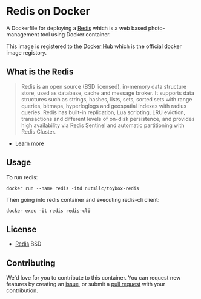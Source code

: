 # Redis on Docker

A Dockerfile for deploying a [Redis](http://redis.io/) which is a web based photo-management tool using Docker container.

This image is registered to the [Docker Hub](https://hub.docker.com/r/nutsllc/toybox-redis/) which is the official docker image registory.

## What is the Redis

>Redis is an open source (BSD licensed), in-memory data structure store, used as database, cache and message broker. It supports data structures such as strings, hashes, lists, sets, sorted sets with range queries, bitmaps, hyperloglogs and geospatial indexes with radius queries. Redis has built-in replication, Lua scripting, LRU eviction, transactions and different levels of on-disk persistence, and provides high availability via Redis Sentinel and automatic partitioning with Redis Cluster.

* [Learn more](http://redis.io/topics/introduction)

## Usage

To run redis:

```
docker run --name redis -itd nutsllc/toybox-redis
```

Then going into redis container and executing redis-cli client:

```
docker exec -it redis redis-cli
```

## License

* [Redis](http://redis.io/) BSD

## Contributing

We'd love for you to contribute to this container. You can request new features by creating an [issue](https://github.com/nutsllc/toybox-redis/issues), or submit a [pull request](https://github.com/nutsllc/toybox-redis/pulls) with your contribution.